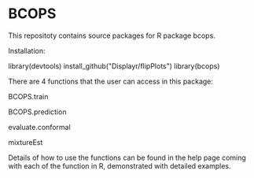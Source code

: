 # BCOPS

This repositoty contains source packages for R package bcops.

Installation:

library(devtools)
install_github("Displayr/flipPlots")
library(bcops)

There are 4 functions that the user can access in this package:

BCOPS.train

BCOPS.prediction

evaluate.conformal

mixtureEst

Details of how to use the functions can be found in the help page coming with each of the function in R, demonstrated with detailed examples.



